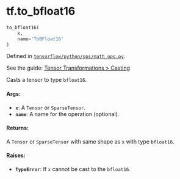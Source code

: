 <div itemscope itemtype="http://developers.google.com/ReferenceObject">
<meta itemprop="name" content="tf.to_bfloat16" />
</div>

# tf.to_bfloat16

``` python
to_bfloat16(
    x,
    name='ToBFloat16'
)
```



Defined in [`tensorflow/python/ops/math_ops.py`](https://www.tensorflow.org/code/tensorflow/python/ops/math_ops.py).

See the guide: [Tensor Transformations > Casting](../../../api_guides/python/array_ops.md#Casting)

Casts a tensor to type `bfloat16`.

#### Args:

* <b>`x`</b>: A `Tensor` or `SparseTensor`.
* <b>`name`</b>: A name for the operation (optional).


#### Returns:

  A `Tensor` or `SparseTensor` with same shape as `x` with type `bfloat16`.


#### Raises:

* <b>`TypeError`</b>: If `x` cannot be cast to the `bfloat16`.